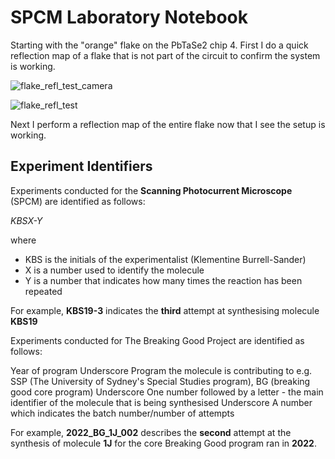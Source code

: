 # SPCM Laboratory Notebook

Starting with the "orange" flake on the PbTaSe2 chip 4. First I do a quick reflection map of a flake that is not part of the circuit to confirm the system is working.

![flake_refl_test_camera](https://github.com/morganblevins/scanning-photocurrent-microscope/assets/75329182/38e2ec4a-0a4a-44e4-83aa-66895ee68e83)

![flake_refl_test](https://github.com/morganblevins/scanning-photocurrent-microscope/assets/75329182/5d307bfe-04dc-4dbc-b712-e6bbfcc5f514)

Next I perform a reflection map of the entire flake now that I see the setup is working. 


## Experiment Identifiers

Experiments conducted for the **Scanning Photocurrent Microscope** (SPCM) are identified as follows:

_KBSX-Y_

where
- KBS is the initials of the experimentalist (Klementine Burrell-Sander)
- X is a number used to identify the molecule
- Y is a number that indicates how many times the reaction has been repeated

For example, **KBS19-3** indicates the **third** attempt at synthesising molecule **KBS19**


Experiments conducted for The Breaking Good Project are identified as follows:

Year of program
Underscore
Program the molecule is contributing to e.g. SSP (The University of Sydney's Special Studies program), BG (breaking good core program)
Underscore
One number followed by a letter - the main identifier of the molecule that is being synthesised
Underscore
A number which indicates the batch number/number of attempts

For example, **2022_BG_1J_002** describes the **second** attempt at the synthesis of molecule **1J** for the core Breaking Good program ran in **2022**.


